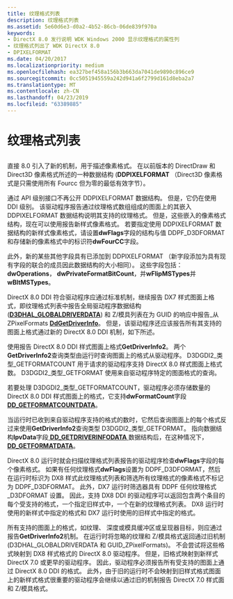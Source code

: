```yaml
---
title: 纹理格式列表
description: 纹理格式列表
ms.assetid: 5e60d6e3-d0a2-4b52-86cb-06de839f970a
keywords:
- DirectX 8.0 发行说明 WDK Windows 2000 显示纹理格式的属性列
- 纹理格式列出了 WDK DirectX 8.0
- DPIXELFORMAT
ms.date: 04/20/2017
ms.localizationpriority: medium
ms.openlocfilehash: ea327bef458a156b3b663da7041de9890c896ce9
ms.sourcegitcommit: 0cc5051945559a242d941a6f2799d161d8eba2a7
ms.translationtype: MT
ms.contentlocale: zh-CN
ms.lasthandoff: 04/23/2019
ms.locfileid: "63389885"
---
```

# <a name="the-texture-format-list"></a>纹理格式列表


## <span id="ddk_the_texture_format_list_gg"></span><span id="DDK_THE_TEXTURE_FORMAT_LIST_GG"></span>


直接 8.0 引入了新的机制，用于描述像素格式。 在以前版本的 DirectDraw 和 Direct3D 像素格式所述的一种数据结构 (**DDPIXELFORMAT** （Direct3D 像素格式是只需使用所有 Fourcc 但为零的最低有效字节）。

通过 API 级别接口不再公开 DDPIXELFORMAT 数据结构。 但是，它仍在使用 DDI 级别。 该驱动程序报告通过纹理格式数组组成的图面上的其嵌入 DDPIXELFORMAT 数据结构说明其支持的纹理格式。 但是，这些嵌入的像素格式结构，现在可以使用报告新样式像素格式。 若要指定使用 DDPIXELFORMAT 数据结构的新样式像素格式，请设置**dwFlags**字段的结构与值 DDPF\_D3DFORMAT 和存储新的像素格式中的标识符**dwFourCC**字段。

此外，新的某些其他字段具有已添加到 DDPIXELFORMAT （新字段添加为具有现有字段的联合的成员因此数据结构的大小相同）。 这些字段包括： **dwOperations**， **dwPrivateFormatBitCount**，并**wFlipMSTypes**并**wBltMSTypes**。

DirectX 8.0 DDI 符合驱动程序应通过标准机制，继续报告 DX7 样式图面上格式，即纹理格式列表中报告全局驱动程序数据结构 ([**D3DHAL\_GLOBALDRIVERDATA**](https://msdn.microsoft.com/library/windows/hardware/ff545963)) 和 Z/模具列表在为 GUID 的响应中报告\_从 ZPixelFormats [ **DdGetDriverInfo**](https://msdn.microsoft.com/library/windows/hardware/ff549404)。 但是，该驱动程序还应该报告所有其支持的图面上格式通过新的 DirectX 8.0 DDI 机制，如下所述。

使用报告 DirectX 8.0 DDI 样式图面上格式**GetDriverInfo2**。 两个**GetDriverInfo2**查询类型由运行时查询图面上的格式从驱动程序。 D3DGDI2\_类型\_GETFORMATCOUNT 用于请求的驱动程序支持 DirectX 8.0 样式图面上格式数。 D3DGDI2\_类型\_GETFORMAT 使用来自驱动程序特定的图面格式的查询。

若要处理 D3DGDI2\_类型\_GETFORMATCOUNT，驱动程序必须存储数量的 DirectX 8.0 DDI 样式图面上的格式，它支持**dwFormatCount**字段[ **DD\_GETFORMATCOUNTDATA**](https://msdn.microsoft.com/library/windows/hardware/ff551566)。

当运行时已收到来自驱动程序支持的格式的数时，它然后查询图面上的每个格式反过来使用**GetDriverInfo2**查询类型 D3DGDI2\_类型\_GETFORMAT。 指向数据结构**lpvData**字段[ **DD\_GETDRIVERINFODATA** ](https://msdn.microsoft.com/library/windows/hardware/ff551550)数据结构后，在这种情况下， [ **DD\_GETFORMATDATA**](https://msdn.microsoft.com/library/windows/hardware/ff551569)。

DirectX 8.0 运行时就会扫描纹理格式列表报告的驱动程序检查**dwFlags**字段的每个像素格式。 如果有任何纹理格式**dwFlags**设置为 DDPF\_D3DFORMAT，然后在运行时标识为 DX8 样式此纹理格式列表和筛选所有纹理格式的像素格式不标记为 DDPF\_D3DFORMAT。 此外，DX7 运行时筛选器具有 DDPF 任何纹理格式\_D3DFORMAT 设置。 因此，支持 DX8 DDI 的驱动程序可以返回包含两个条目的每个受支持的格式，一个指定旧样式中，一个在新的纹理格式列表。 DX8 运行时使用的新样式中指定的格式和 DX7 运行时使用的旧样式中指定的格式。

所有支持的图面上的格式，如纹理、 深度或模具缓冲区或呈现器目标，则应通过报告**GetDriverInfo2**机制。 在运行时将忽略的纹理和 Z/模具格式返回通过旧机制 (D3DHAL\_GLOBALDRIVERDATA 和 GUID\_ZPixelFormats)。 不会尝试将这些格式映射到 DX8 样式格式的 DirectX 8.0 驱动程序。 但是，旧格式映射到新样式 DirectX 7.0 或更早的驱动程序。 因此，驱动程序必须报告所有受支持的图面上通过 DirectX 8.0 DDI 的格式。 此外，由于旧的运行时不会映射到旧样式格式图面上的新样式格式很重要的驱动程序会继续以通过旧的机制报告 DirectX 7.0 样式面和 Z/模具格式。

 

 





